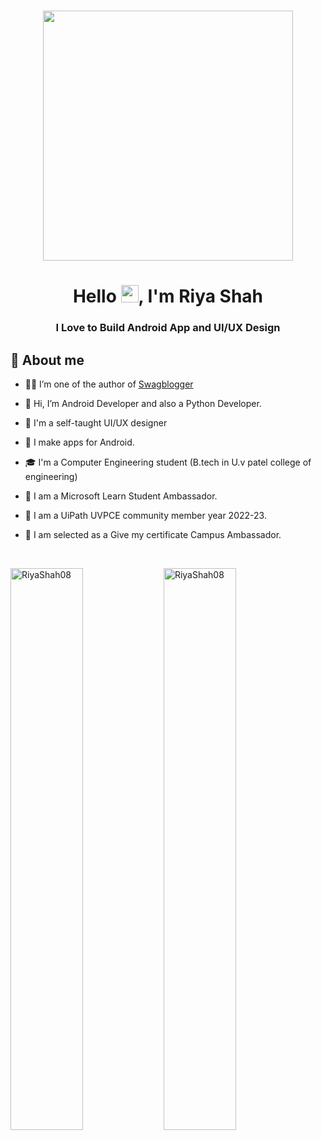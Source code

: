 
<h1 align="center"> <center><img src="https://github.com/RiyaShah08/Riyashah08/blob/main/gif/animation_500_kzr0wial.gif"  width="400"></h1>

<h1 align="center">Hello  <img src="https://media.giphy.com/media/hvRJCLFzcasrR4ia7z/giphy.gif" width="28">, I'm Riya Shah</h1>
<h3 align="center">I Love to Build Android App and UI/UX Design</h3>

  ## 📖 About me

- 👨‍💼 I’m one of the author of [Swagblogger](https://swagblogger.com/)
- 👋 Hi, I’m Android Developer and also a Python Developer.
- 🎨 I'm a self-taught UI/UX designer
- 📱  I make apps for Android.
- 🎓 I'm a Computer Engineering student (B.tech in U.v patel college of engineering)
- 🥂 I am a Microsoft Learn Student Ambassador.
- 🎉 I am a UiPath UVPCE community member year 2022-23.
- 🎇 I am selected as a Give my certificate Campus Ambassador.

  <br>
  
<img align="left" src="https://github-readme-stats.vercel.app/api?username=RiyaShah08&show_icons=true&theme=radical" alt="RiyaShah08" width="48%">
  <img src="https://github-readme-stats.vercel.app/api/top-langs/?username=RiyaShah08&layout=compact" alt="RiyaShah08" width="48%">
